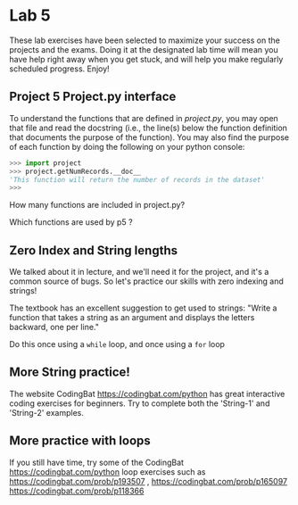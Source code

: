 # Lab 5

These lab exercises have been selected to maximize your success on the projects and the exams. Doing it at the designated lab time will mean you have help right away when you get stuck, and will help you make regularly scheduled progress. Enjoy!

## Project 5 Project.py interface
To understand the
functions that are defined in *project.py*, you may open that file and
read the docstring (i.e., the line(s) below the function definition that
documents the purpose of the function). You may also find the purpose
of each function by doing the following on your python console:
```python
>>> import project
>>> project.getNumRecords.__doc__
'This function will return the number of records in the dataset'
>>>

```
How many functions are included in project.py?

Which functions are used by p5 ?

## Zero Index and String lengths
We talked about it in lecture, and we'll need it for the project, and it's a common source of bugs. So let's practice our skills with zero indexing and strings!

The textbook has an excellent suggestion to get used to strings:
  "Write a function that takes a string as an argument and displays the letters backward, one per line."

  Do this once using a `while` loop, and once using a `for` loop

## More String practice!

The website CodingBat https://codingbat.com/python has great interactive coding exercises for beginners. Try to complete both the 'String-1' and 'String-2' examples.

## More practice with loops
If you still have time, try some of the CodingBat https://codingbat.com/python loop exercises such as https://codingbat.com/prob/p193507 , https://codingbat.com/prob/p165097 https://codingbat.com/prob/p118366
